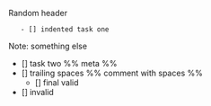 Random header

	   - [] indented task one
Note: something else
- [] task two  %% meta %%
- []  trailing spaces   %% comment with spaces %%   
    - [] final valid
-  [] invalid
